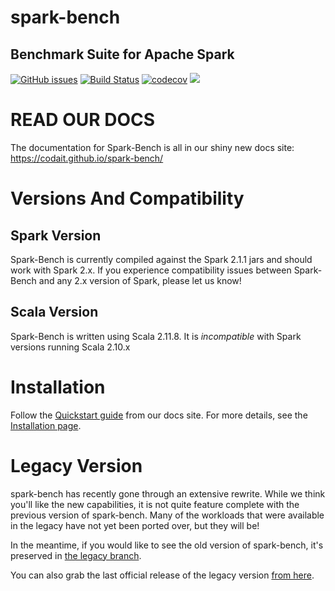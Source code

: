 <!-- 
 (C) Copyright IBM Corp. 2015 - 2017

 Licensed under the Apache License, Version 2.0 (the "License");
 you may not use this file except in compliance with the License.
 You may obtain a copy of the License at

     http://www.apache.org/licenses/LICENSE-2.0

 Unless required by applicable law or agreed to in writing, software
 distributed under the License is distributed on an "AS IS" BASIS,
 WITHOUT WARRANTIES OR CONDITIONS OF ANY KIND, either express or implied.
 See the License for the specific language governing permissions and
 limitations under the License.
-->
# spark-bench
## Benchmark Suite for Apache Spark

[![GitHub issues](https://img.shields.io/github/release/SparkTC/spark-bench.svg)](https://github.com/codait/spark-bench/releases/latest)
[![Build Status](https://travis-ci.org/SparkTC/spark-bench.svg?branch=master)](https://travis-ci.org/SparkTC/spark-bench)
[![codecov](https://codecov.io/gh/SparkTC/spark-bench/branch/master/graph/badge.svg)](https://codecov.io/gh/SparkTC/spark-bench)
<a href="https://github.com/codait/spark-bench#boards?repos=40686427"><img src="https://raw.githubusercontent.com/ZenHubIO/support/master/zenhub-badge.png"></a>

# READ OUR DOCS
The documentation for Spark-Bench is all in our shiny new docs site: <https://codait.github.io/spark-bench/>

# Versions And Compatibility

## Spark Version

Spark-Bench is currently compiled against the Spark 2.1.1 jars and should work with Spark 2.x.
If you experience compatibility issues between Spark-Bench and any 2.x version of Spark, please let us know!

## Scala Version

Spark-Bench is written using Scala 2.11.8. It is _incompatible_ with Spark versions running Scala 2.10.x

# Installation

Follow the [Quickstart guide](https://codait.github.io/spark-bench/quickstart/) from our docs site. For more details, see the [Installation page](https://codait.github.io/spark-bench/users-guide/installation).

# Legacy Version

spark-bench has recently gone through an extensive rewrite.
While we think you'll like the new capabilities, it is not quite feature complete with the previous version of spark-bench.
Many of the workloads that were available in the legacy have not yet been ported over, but they will be!

In the meantime, if you would like to see the old version of spark-bench, it's preserved in [the legacy branch](https://github.com/codait/spark-bench/tree/legacy).

You can also grab the last official release of the legacy version [from here](https://github.com/codait/spark-bench/releases/tag/SparkBench_spark-v1.6).
